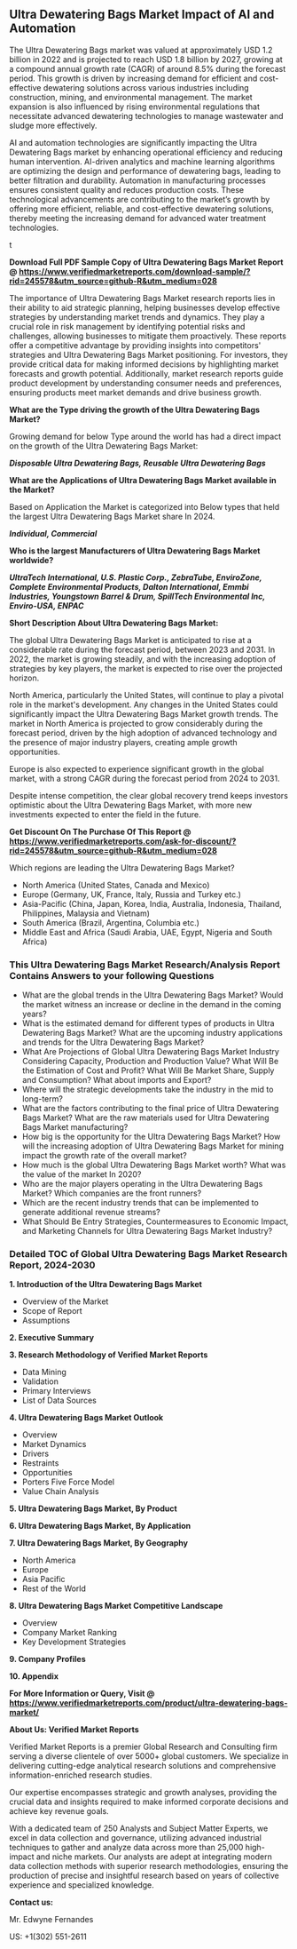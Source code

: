 <h2>Ultra Dewatering Bags Market Impact of AI and Automation</h2><p>The Ultra Dewatering Bags market was valued at approximately USD 1.2 billion in 2022 and is projected to reach USD 1.8 billion by 2027, growing at a compound annual growth rate (CAGR) of around 8.5% during the forecast period. This growth is driven by increasing demand for efficient and cost-effective dewatering solutions across various industries including construction, mining, and environmental management. The market expansion is also influenced by rising environmental regulations that necessitate advanced dewatering technologies to manage wastewater and sludge more effectively.</p><p>AI and automation technologies are significantly impacting the Ultra Dewatering Bags market by enhancing operational efficiency and reducing human intervention. AI-driven analytics and machine learning algorithms are optimizing the design and performance of dewatering bags, leading to better filtration and durability. Automation in manufacturing processes ensures consistent quality and reduces production costs. These technological advancements are contributing to the market’s growth by offering more efficient, reliable, and cost-effective dewatering solutions, thereby meeting the increasing demand for advanced water treatment technologies.</p>t</p><p id="" class=""><strong>Download Full PDF Sample Copy of Ultra Dewatering Bags Market Report @ <a href="https://www.verifiedmarketreports.com/download-sample/?rid=245578&utm_source=github-R&utm_medium=028" target="_blank">https://www.verifiedmarketreports.com/download-sample/?rid=245578&utm_source=github-R&utm_medium=028</a></strong></p><p>The importance of&nbsp;Ultra Dewatering Bags Market research reports lies in their ability to aid strategic planning, helping businesses develop effective strategies by understanding market trends and dynamics. They play a crucial role in risk management by identifying potential risks and challenges, allowing businesses to mitigate them proactively. These reports offer a competitive advantage by providing insights into competitors' strategies and Ultra Dewatering Bags Market positioning. For investors, they provide critical data for making informed decisions by highlighting market forecasts and growth potential. Additionally, market research reports guide product development by understanding consumer needs and preferences, ensuring products meet market demands and drive business growth.</p><p><strong>What are the&nbsp;Type driving the growth of the Ultra Dewatering Bags Market?</strong></p><p id="" class="">Growing demand for below Type around the world has had a direct impact on the growth of the Ultra Dewatering Bags Market:</p><em><strong>Disposable Ultra Dewatering Bags, Reusable Ultra Dewatering Bags</strong></em></p><strong>What are the&nbsp;Applications&nbsp;of Ultra Dewatering Bags Market available in the Market?</strong></p><p id="" class="">Based on Application the Market is categorized into Below types that held the largest Ultra Dewatering Bags Market share In 2024.</p><em><strong>Individual, Commercial</strong></em></p><strong>Who is the largest Manufacturers of Ultra Dewatering Bags Market worldwide?</strong></p><p><em><strong>UltraTech International, U.S. Plastic Corp., ZebraTube, EnviroZone, Complete Environmental Products, Dalton International, Emmbi Industries, Youngstown Barrel & Drum, SpillTech Environmental Inc, Enviro-USA, ENPAC</strong></em></p><p id="" class=""><strong>Short Description About Ultra Dewatering Bags Market:</strong></p><p>The global Ultra Dewatering Bags Market is anticipated to rise at a considerable rate during the forecast period, between 2023 and 2031. In 2022, the market is growing steadily, and with the increasing adoption of strategies by key players, the market is expected to rise over the projected horizon.</p><p>North America, particularly the United States, will continue to play a pivotal role in the market's development. Any changes in the United States could significantly impact the Ultra Dewatering Bags Market growth trends. The market in North America is projected to grow considerably during the forecast period, driven by the high adoption of advanced technology and the presence of major industry players, creating ample growth opportunities.</p><p>Europe is also expected to experience significant growth in the global market, with a strong CAGR during the forecast period from 2024 to 2031.</p><p>Despite intense competition, the clear global recovery trend keeps investors optimistic about the Ultra Dewatering Bags Market, with more new investments expected to enter the field in the future.</p><p id="" class=""><strong>Get Discount On The Purchase Of This Report @ <a href="https://www.verifiedmarketreports.com/ask-for-discount/?rid=245578&utm_source=github-R&utm_medium=028" target="_blank">https://www.verifiedmarketreports.com/ask-for-discount/?rid=245578&utm_source=github-R&utm_medium=028</a></strong></p>Which regions are leading the Ultra Dewatering Bags Market?</p><ul><li>North America (United States, Canada and Mexico)</li><li>Europe (Germany, UK, France, Italy, Russia and Turkey etc.)</li><li>Asia-Pacific (China, Japan, Korea, India, Australia, Indonesia, Thailand, Philippines, Malaysia and Vietnam)</li><li>South America (Brazil, Argentina, Columbia etc.)</li><li>Middle East and Africa (Saudi Arabia, UAE, Egypt, Nigeria and South Africa)</li></ul><h3 id="" class="">This Ultra Dewatering Bags Market Research/Analysis Report Contains Answers to your following Questions</h3><ul><li>What are the global trends in the Ultra Dewatering Bags Market? Would the market witness an increase or decline in the demand in the coming years?</li><li>What is the estimated demand for different types of products in Ultra Dewatering Bags Market? What are the upcoming industry applications and trends for the Ultra Dewatering Bags Market?</li><li>What Are Projections of Global Ultra Dewatering Bags Market Industry Considering Capacity, Production and Production Value? What Will Be the Estimation of Cost and Profit? What Will Be Market Share, Supply and Consumption? What about imports and Export?</li><li>Where will the strategic developments take the industry in the mid to long-term?</li><li>What are the factors contributing to the final price of Ultra Dewatering Bags Market? What are the raw materials used for Ultra Dewatering Bags Market manufacturing?</li><li>How big is the opportunity for the Ultra Dewatering Bags Market? How will the increasing adoption of Ultra Dewatering Bags Market for mining impact the growth rate of the overall market?</li><li>How much is the global Ultra Dewatering Bags Market worth? What was the value of the market In 2020?</li><li>Who are the major players operating in the Ultra Dewatering Bags Market? Which companies are the front runners?</li><li>Which are the recent industry trends that can be implemented to generate additional revenue streams?</li><li>What Should Be Entry Strategies, Countermeasures to Economic Impact, and Marketing Channels for Ultra Dewatering Bags Market Industry?</li></ul><h3 id="" class="">Detailed TOC of Global Ultra Dewatering Bags Market Research Report, 2024-2030</h3><p id="" class=""><strong>1. Introduction of the Ultra Dewatering Bags Market</strong></p><ul><li>Overview of the Market</li><li>Scope of Report</li><li>Assumptions</li></ul><p id="" class=""><strong>2. Executive Summary</strong></p><p id="" class=""><strong>3. Research Methodology of Verified Market Reports</strong></p><ul><li>Data Mining</li><li>Validation</li><li>Primary Interviews</li><li>List of Data Sources</li></ul><p id="" class=""><strong>4. Ultra Dewatering Bags Market Outlook</strong></p><ul><li>Overview</li><li>Market Dynamics</li><li>Drivers</li><li>Restraints</li><li>Opportunities</li><li>Porters Five Force Model</li><li>Value Chain Analysis</li></ul><p id="" class=""><strong>5. Ultra Dewatering Bags Market, By Product</strong></p><p id="" class=""><strong>6. Ultra Dewatering Bags Market, By Application</strong></p><p id="" class=""><strong>7. Ultra Dewatering Bags Market, By Geography</strong></p><ul><li>North America</li><li>Europe</li><li>Asia Pacific</li><li>Rest of the World</li></ul><p id="" class=""><strong>8. Ultra Dewatering Bags Market Competitive Landscape</strong></p><ul><li>Overview</li><li>Company Market Ranking</li><li>Key Development Strategies</li></ul><p id="" class=""><strong>9. Company Profiles</strong></p><p id="" class=""><strong>10. Appendix</strong></p><p id="" class=""><strong>For More Information or Query, Visit @ <a href="https://www.verifiedmarketreports.com/product/ultra-dewatering-bags-market/" target="_blank">https://www.verifiedmarketreports.com/product/ultra-dewatering-bags-market/</a></strong></p><p id="" class=""><strong>About Us: Verified Market Reports</strong></p><p id="" class="">Verified Market Reports is a premier Global Research and Consulting firm serving a diverse clientele of over 5000+ global customers. We specialize in delivering cutting-edge analytical research solutions and comprehensive information-enriched research studies.</p><p id="" class="">Our expertise encompasses strategic and growth analyses, providing the crucial data and insights required to make informed corporate decisions and achieve key revenue goals.</p><p id="" class="">With a dedicated team of 250 Analysts and Subject Matter Experts, we excel in data collection and governance, utilizing advanced industrial techniques to gather and analyze data across more than 25,000 high-impact and niche markets. Our analysts are adept at integrating modern data collection methods with superior research methodologies, ensuring the production of precise and insightful research based on years of collective experience and specialized knowledge.</p><p id="" class=""><strong>Contact us:</strong></p><p id="" class="">Mr. Edwyne Fernandes</p><p id="" class="">US: +1(302) 551-2611</p>